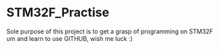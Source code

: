 # STM32F_Practise
Sole purpose of this project is to get a grasp of programming on STM32F um and learn to use GITHUB, wish me luck :)
